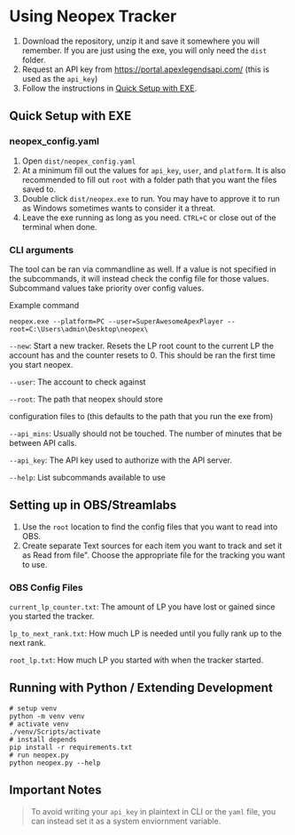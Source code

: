# Using Neopex Tracker

1. Download the repository, unzip it and save it somewhere you will remember. If you are just using the exe, you will only need the `dist` folder.
2. Request an API key from https://portal.apexlegendsapi.com/ (this is used as the `api_key`)
3. Follow the instructions in [Quick Setup with EXE](#Quick-Setup-with-EXE).

## Quick Setup with EXE

### neopex_config.yaml

1. Open `dist/neopex_config.yaml`
2. At a minimum fill out the values for `api_key`, `user`, and `platform`. It is also recommended to fill out `root` with a folder path that you want the files saved to.
3. Double click `dist/neopex.exe` to run. You may have to approve it to run as Windows sometimes wants to consider it a threat.
4. Leave the exe running as long as you need. `CTRL+C` or close out of the terminal when done.

### CLI arguments

The tool can be ran via commandline as well. If a value is not specified in the subcommands, it will instead check the config file for those values. Subcommand values take priority over config values.

Example command
```
neopex.exe --platform=PC --user=SuperAwesomeApexPlayer --root=C:\Users\admin\Desktop\neopex\
```

`--new`: Start a new tracker. Resets the LP root count to the current LP the account has and the counter resets to 0. This should be ran the first time you start neopex.

`--user`: The account to check against

`--root`: The path that neopex should store 

configuration files to (this defaults to the path that you run the exe from)

`--api_mins`: Usually should not be touched. The number of minutes that be between API calls. 

`--api_key`: The API key used to authorize with the API server.

`--help`: List subcommands available to use


## Setting up in OBS/Streamlabs
1. Use the `root` location to find the config files that you want to read into OBS.
2. Create separate Text sources for each item you want to track and set it as 
Read from file". Choose the appropriate file for the tracking you want to use.

### OBS Config Files

`current_lp_counter.txt`: The amount of LP you have lost or gained since you started the tracker.

`lp_to_next_rank.txt`: How much LP is needed until you fully rank up to the next rank.

`root_lp.txt`: How much LP you started with when the tracker started.


## Running with Python / Extending Development
```
# setup venv
python -m venv venv
# activate venv
./venv/Scripts/activate
# install depends
pip install -r requirements.txt
# run neopex.py
python neopex.py --help
```

## Important Notes

> To avoid writing your `api_key` in plaintext in CLI or the `yaml` file, you can instead set it as a system enviornment variable.
